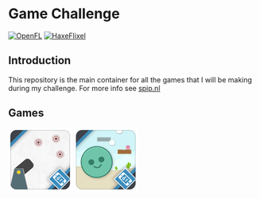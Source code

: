 # Game Challenge
[![OpenFL](http://img.shields.io/badge/OpenFL-3.3.5-brightgreen.svg)](http://www.openfl.org/) [![HaxeFlixel](http://img.shields.io/badge/HaxeFlixel-3.3.11-brightgreen.svg)](http://haxeflixel.com/)

## Introduction
This repository is the main container for all the games that I will be making during my challenge.
For more info see [spip.nl](http://spip.nl)

## Games
[![App icon](game1/appicon.png)](game1)
[![App icon](game2/appicon.png)](game2)
